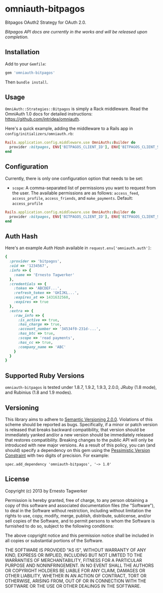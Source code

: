 omniauth-bitpagos
==============

Bitpagos OAuth2 Strategy for OAuth 2.0.

*Bitpagos API docs are currently in the works and will be released upon completion.*

## Installation

Add to your `Gemfile`:

```ruby
gem 'omniauth-bitpagos'
```

Then `bundle install`.


## Usage

`OmniAuth::Strategies::Bitpagos` is simply a Rack middleware. Read the OmniAuth 1.0 docs for detailed instructions: https://github.com/intridea/omniauth.

Here's a quick example, adding the middleware to a Rails app in `config/initializers/omniauth.rb`:

```ruby
Rails.application.config.middleware.use OmniAuth::Builder do
  provider :bitpagos, ENV['BITPAGOS_CLIENT_ID'], ENV['BITPAGOS_CLIENT_SECRET']
end
```

## Configuration

Currently, there is only one configuration option that needs to be set:

* `scope`: A comma-separated list of permissions you want to request from the user. The available permissions are as follows: `access_feed`, `access_profile`, `access_friends`, and `make_payments`.  Default: `access_profile`

```ruby
Rails.application.config.middleware.use OmniAuth::Builder do
  provider :bitpagos, ENV['BITPAGOS_CLIENT_ID'], ENV['BITPAGOS_CLIENT_SECRET'], :scope => 'access_profile,make_payments'
end
```

## Auth Hash

Here's an example *Auth Hash* available in `request.env['omniauth.auth']`:

```ruby
{
  :provider => 'bitpagos',
  :uid => '1234567',
  :info => {
    :name => 'Ernesto Tagwerker'
  },
  :credentials => {
    :token => 'ABCDEF...',
    :refresh_token => 'GHIJKL...',
    :expires_at => 1431632560,
    :expires => true
  },
  :extra => {
    :raw_info => {
      :is_active => true,
      :has_charge => true,
      :account_number => '34534f0-231d-...',
      :has_btc => true,
      :scope => 'read payments',
      :has_cc => true,
      :company_name => 'ABC'
    }
  }
}
```

## Supported Ruby Versions
`omniauth-bitpagos` is tested under 1.8.7, 1.9.2, 1.9.3, 2.0.0, JRuby (1.8 mode), and Rubinius
(1.8 and 1.9 modes).

## Versioning
This library aims to adhere to [Semantic Versioning 2.0.0][semver]. Violations
of this scheme should be reported as bugs. Specifically, if a minor or patch
version is released that breaks backward compatibility, that version should be
immediately yanked and/or a new version should be immediately released that
restores compatibility. Breaking changes to the public API will only be
introduced with new major versions. As a result of this policy, you can (and
should) specify a dependency on this gem using the [Pessimistic Version
Constraint][pvc] with two digits of precision. For example:

    spec.add_dependency 'omniauth-bitpagos', '~> 1.0'

[semver]: http://semver.org/
[pvc]: http://docs.rubygems.org/read/chapter/16#page74


## License

Copyright (c) 2013 by Ernesto Tagwerker

Permission is hereby granted, free of charge, to any person obtaining a copy of this software and associated documentation files (the "Software"), to deal in the Software without restriction, including without limitation the rights to use, copy, modify, merge, publish, distribute, sublicense, and/or sell copies of the Software, and to permit persons to whom the Software is furnished to do so, subject to the following conditions:

The above copyright notice and this permission notice shall be included in all copies or substantial portions of the Software.

THE SOFTWARE IS PROVIDED "AS IS", WITHOUT WARRANTY OF ANY KIND, EXPRESS OR IMPLIED, INCLUDING BUT NOT LIMITED TO THE WARRANTIES OF MERCHANTABILITY, FITNESS FOR A PARTICULAR PURPOSE AND NONINFRINGEMENT. IN NO EVENT SHALL THE AUTHORS OR COPYRIGHT HOLDERS BE LIABLE FOR ANY CLAIM, DAMAGES OR OTHER LIABILITY, WHETHER IN AN ACTION OF CONTRACT, TORT OR OTHERWISE, ARISING FROM, OUT OF OR IN CONNECTION WITH THE SOFTWARE OR THE USE OR OTHER DEALINGS IN THE SOFTWARE.
